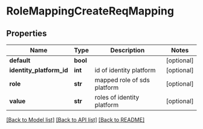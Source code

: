# RoleMappingCreateReqMapping

## Properties
Name | Type | Description | Notes
------------ | ------------- | ------------- | -------------
**default** | **bool** |  | [optional] 
**identity_platform_id** | **int** | id of identity platform | [optional] 
**role** | **str** | mapped role of sds platform | [optional] 
**value** | **str** | roles of identity platform | [optional] 

[[Back to Model list]](../README.md#documentation-for-models) [[Back to API list]](../README.md#documentation-for-api-endpoints) [[Back to README]](../README.md)


